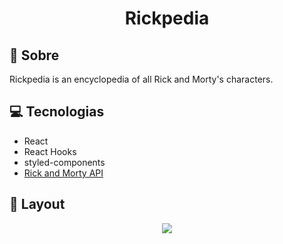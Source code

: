 <h1 align="center"> 
Rickpedia</h1>

## 📃 Sobre

Rickpedia is an encyclopedia of all Rick and Morty's characters.

## 💻 Tecnologias

- React
- React Hooks
- styled-components
- [Rick and Morty API](https://rickandmortyapi.com)

## 🎨 Layout

<p align="center">
<img src="https://i.imgur.com/gYKZNvN.png" align="center">
</p>
